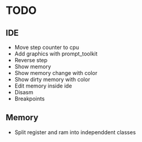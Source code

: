 # TODO

## IDE
- Move step counter to cpu
- Add graphics with prompt_toolkit
- Reverse step
- Show memory
- Show memory change with color
- Show dirty memory with color
- Edit memory inside ide
- Disasm
- Breakpoints

## Memory
- Split register and ram into independdent classes
